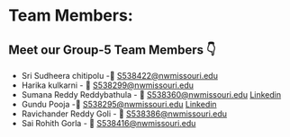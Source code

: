 # Team Members:

## Meet our Group-5 Team Members :point_down:

- Sri Sudheera chitipolu -:email: S538422@nwmissouri.edu
- Harika kulkarni - :email: S538299@nwmissouri.edu
- Sumana Reddy Reddybathula - :email: S538360@nwmissouri.edu  [Linkedin](https://www.linkedin.com/in/sumana-reddy-1b0ba91b4/)
- Gundu Pooja -:email: S538295@nwmissouri.edu             [Linkedin](https://www.linkedin.com/in/pooja-gundu-b71000107/)
- Ravichander Reddy Goli - :email: S538386@nwmissouri.edu
- Sai Rohith Gorla - :email: S538416@nwmissouri.edu
